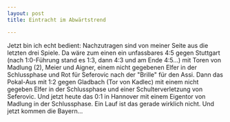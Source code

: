 ```yaml
---
layout: post
title: Eintracht im Abwärtstrend

---
```


Jetzt bin ich echt bedient: Nachzutragen sind von meiner Seite aus die letzten drei Spiele. Da wäre zum einen ein unfassbares 4:5 gegen Stuttgart (nach 1:0-Führung stand es 1:3, dann 4:3 und am Ende 4:5...) mit Toren von Madlung (2), Meier und Aigner, einem nicht gegebenen Elfer in der Schlussphase und Rot für Seferovic nach der "Brille" für den Assi. Dann das Pokal-Aus mit 1:2 gegen Gladbach (Tor von Kadlec) mit einem nicht gegeben Elfer in der Schlussphase und einer Schulterverletzung von Seferovic. Und jetzt heute das 0:1 in Hannover mit einem Eigentor von Madlung in der Schlussphase. Ein Lauf ist das gerade wirklich nicht. Und jetzt kommen die Bayern...


